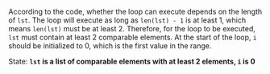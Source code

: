 According to the code, whether the loop can execute depends on the length of `lst`. The loop will execute as long as `len(lst) - 1` is at least 1, which means `len(lst)` must be at least 2. Therefore, for the loop to be executed, `lst` must contain at least 2 comparable elements. At the start of the loop, `i` should be initialized to 0, which is the first value in the range.

State: **`lst` is a list of comparable elements with at least 2 elements, `i` is 0**